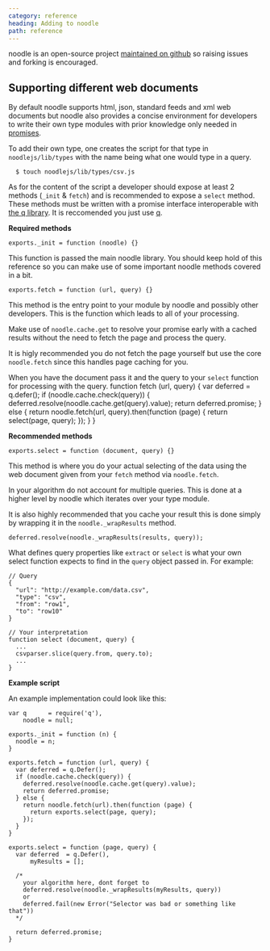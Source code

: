 ```yaml
---
category: reference
heading: Adding to noodle
path: reference
---
```


noodle is an open-source project 
[maintained on github](https://github.com/dharmafly/premasagar) so raising 
issues and forking is encouraged.

## Supporting different web documents

By default noodle supports html, json, standard feeds and xml web documents but 
noodle also provides a concise environment for developers to write their own 
type modules with prior knowledge only needed in 
[promises](https://github.com/kriskowal/q).

To add their own type, one creates the script for that type in 
`noodlejs/lib/types` with the name being what one would type in a query.

`  $ touch noodlejs/lib/types/csv.js`

As for the content of the script a developer should expose at least 2 methods 
(`_init` & `fetch`) and is recommended to expose a `select` method. These 
methods must be written with a promise interface interoperable with 
[the q library](https://github.com/kriskowal/q). It is reccomended you just use 
[q](https://github.com/kriskowal/q).

**Required methods**

`exports._init = function (noodle) {}`

This function is passed the main noodle library. You should keep hold of this 
reference so you can make use of some important noodle methods covered in a bit.

`exports.fetch = function (url, query) {}`

This method is the entry point to your module by noodle and possibly other 
developers. This is the function which leads to all of your processing.

Make use of `noodle.cache.get` to resolve your promise early with a cached 
results without the need to fetch the page and process the query.

It is higly recommended you do not fetch the page yourself but use the core 
`noodle.fetch` since this handles page caching for you.

When you have the document pass it and the query to your `select` function for 
processing with the query. 
    function fetch (url, query) {
      var deferred = q.defer();
      if (noodle.cache.check(query)) {
        deferred.resolve(noodle.cache.get(query).value);
        return deferred.promise;
      } else {
        return noodle.fetch(url, query).then(function (page) {
          return select(page, query);
        });
      }
    }

**Recommended methods**

`exports.select = function (document, query) {}`

This method is where you do your actual selecting of the data using the web 
document given from your `fetch` method via `noodle.fetch`.

In your algorithm do not account for multiple queries. This is done at a higher 
level by noodle which iterates over your type module.

It is also highly recommended that you cache your result this is done simply by 
wrapping it in the `noodle._wrapResults` method.

`deferred.resolve(noodle._wrapResults(results, query));`

What defines query properties like `extract` or `select` is what your own 
select function expects to find in the `query` object passed in. For example:


    // Query
    {
      "url": "http://example.com/data.csv",
      "type": "csv",
      "from": "row1",
      "to": "row10"
    }

    // Your interpretation
    function select (document, query) {
      ...
      csvparser.slice(query.from, query.to);
      ...
    }

**Example script**

An example implementation could look like this:

    var q      = require('q'),
        noodle = null;

    exports._init = function (n) {
      noodle = n;
    }

    exports.fetch = function (url, query) {
      var deferred = q.Defer();
      if (noodle.cache.check(query)) {
        deferred.resolve(noodle.cache.get(query).value);
        return deferred.promise;
      } else {
        return noodle.fetch(url).then(function (page) {
          return exports.select(page, query);
        });
      }
    }

    exports.select = function (page, query) {
      var deferred  = q.Defer(),
          myResults = [];

      /* 
        your algorithm here, dont forget to
        deferred.resolve(noodle._wrapResults(myResults, query))
        or
        deferred.fail(new Error("Selector was bad or something like that"))
      */

      return deferred.promise;
    }
